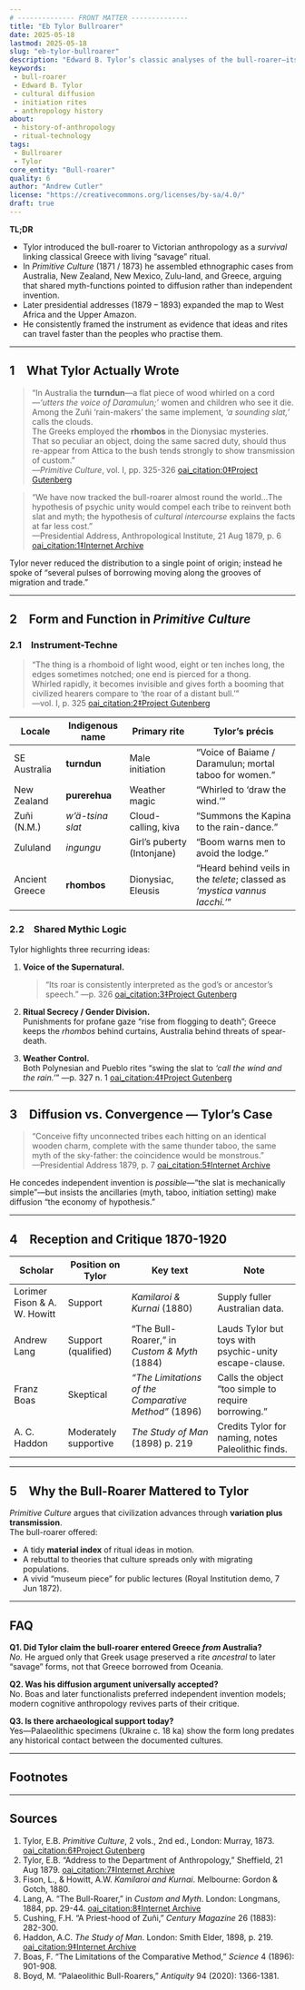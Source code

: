 ```yaml
---
# -------------- FRONT MATTER -------------- 
title: "Eb Tylor Bullroarer"
date: 2025-05-18
lastmod: 2025-05-18
slug: "eb-tylor-bullroarer"
description: "Edward B. Tylor’s classic analyses of the bull-roarer—its form, ritual roles, and global diffusion—presented with extensive primary quotations."
keywords:
 - bull-roarer
 - Edward B. Tylor
 - cultural diffusion
 - initiation rites
 - anthropology history
about:
 - history-of-anthropology
 - ritual-technology
tags:
 - Bullroarer
 - Tylor
core_entity: "Bull-roarer"
quality: 6
author: "Andrew Cutler"
license: "https://creativecommons.org/licenses/by-sa/4.0/"
draft: true
---
```


**TL;DR**

- Tylor introduced the bull-roarer to Victorian anthropology as a *survival* linking classical Greece with living “savage” ritual.  
- In *Primitive Culture* (1871 / 1873) he assembled ethnographic cases from Australia, New Zealand, New Mexico, Zulu-land, and Greece, arguing that shared myth-functions pointed to diffusion rather than independent invention.  
- Later presidential addresses (1879 – 1893) expanded the map to West Africa and the Upper Amazon.  
- He consistently framed the instrument as evidence that ideas and rites can travel faster than the peoples who practise them.  

---

## 1 What Tylor Actually Wrote

> “In Australia the **turndun**—a flat piece of wood whirled on a cord—*‘utters the voice of Daramulun;’* women and children who see it die.  
> Among the Zuñi ‘rain-makers’ the same implement, *‘a sounding slat,’* calls the clouds.  
> The Greeks employed the **rhombos** in the Dionysiac mysteries.  
> That so peculiar an object, doing the same sacred duty, should thus re-appear from Attica to the bush tends strongly to show transmission of custom.”  
> —*Primitive Culture*, vol. I, pp. 325-326  [oai_citation:0‡Project Gutenberg](https://www.gutenberg.org/files/70458/70458-h/70458-h.htm)  

> “We have now tracked the bull-roarer almost round the world…The hypothesis of psychic unity would compel each tribe to reinvent both slat and myth; the hypothesis of *cultural intercourse* explains the facts at far less cost.”  
> —Presidential Address, Anthropological Institute, 21 Aug 1879, p. 6  [oai_citation:1‡Internet Archive](https://ia801501.us.archive.org/10/items/in.ernet.dli.2015.221679/2015.221679.Primitive-Ritual_text.pdf?utm_source=chatgpt.com)  

Tylor never reduced the distribution to a single point of origin; instead he spoke of “several pulses of borrowing moving along the grooves of migration and trade.”

---

## 2 Form and Function in *Primitive Culture*

### 2.1 Instrument-Techne

> “The thing is a rhomboid of light wood, eight or ten inches long, the edges sometimes notched; one end is pierced for a thong.  
> Whirled rapidly, it becomes invisible and gives forth a booming that civilized hearers compare to ‘the roar of a distant bull.’”  
> —vol. I, p. 325  [oai_citation:2‡Project Gutenberg](https://www.gutenberg.org/files/70458/70458-h/70458-h.htm)  

| Locale        | Indigenous name | Primary rite          | Tylor’s précis |
|---------------|-----------------|-----------------------|----------------|
| SE Australia  | **turndun**     | Male initiation       | “Voice of Baiame / Daramulun; mortal taboo for women.” |
| New Zealand   | **purerehua**   | Weather magic         | “Whirled to ‘draw the wind.’” |
| Zuñi (N.M.)   | *w’ä-tsina slat*| Cloud-calling, kiva   | “Summons the Kapina to the rain-dance.” |
| Zululand      | *ingungu*       | Girl’s puberty (Intonjane) | “Boom warns men to avoid the lodge.” |
| Ancient Greece| **rhombos**     | Dionysiac, Eleusis    | “Heard behind veils in the *telete*; classed as *‘mystica vannus Iacchi.’*” |

### 2.2 Shared Mythic Logic

Tylor highlights three recurring ideas:

1. **Voice of the Supernatural.**  
   > “Its roar is consistently interpreted as the god’s or ancestor’s speech.” —p. 326  [oai_citation:3‡Project Gutenberg](https://www.gutenberg.org/files/70458/70458-h/70458-h.htm)  

2. **Ritual Secrecy / Gender Division.**  
   Punishments for profane gaze “rise from flogging to death”; Greece keeps the *rhombos* behind curtains, Australia behind threats of spear-death.

3. **Weather Control.**  
   Both Polynesian and Pueblo rites “swing the slat to *‘call the wind and the rain.’*” —p. 327 n. 1  [oai_citation:4‡Project Gutenberg](https://www.gutenberg.org/files/70458/70458-h/70458-h.htm)  

---

## 3 Diffusion vs. Convergence — Tylor’s Case

> “Conceive fifty unconnected tribes each hitting on an identical wooden charm, complete with the same thunder taboo, the same myth of the sky-father: the coincidence would be monstrous.”  
> —Presidential Address 1879, p. 7  [oai_citation:5‡Internet Archive](https://ia801501.us.archive.org/10/items/in.ernet.dli.2015.221679/2015.221679.Primitive-Ritual_text.pdf?utm_source=chatgpt.com)  

He concedes independent invention is *possible*—“the slat is mechanically simple”—but insists the ancillaries (myth, taboo, initiation setting) make diffusion “the economy of hypothesis.”

---

## 4 Reception and Critique 1870-1920

| Scholar | Position on Tylor | Key text | Note |
|---------|------------------|----------|------|
| Lorimer Fison & A. W. Howitt | Support | *Kamilaroi & Kurnai* (1880) | Supply fuller Australian data. |
| Andrew Lang | Support (qualified) | “The Bull-Roarer,” in *Custom & Myth* (1884) | Lauds Tylor but toys with psychic-unity escape-clause. |
| Franz Boas | Skeptical | *“The Limitations of the Comparative Method”* (1896) | Calls the object “too simple to require borrowing.” |
| A. C. Haddon | Moderately supportive | *The Study of Man* (1898) p. 219 | Credits Tylor for naming, notes Paleolithic finds. |

---

## 5 Why the Bull-Roarer Mattered to Tylor

*Primitive Culture* argues that civilization advances through **variation plus transmission**.  
The bull-roarer offered:

* A tidy **material index** of ritual ideas in motion.  
* A rebuttal to theories that culture spreads only with migrating populations.  
* A vivid “museum piece” for public lectures (Royal Institution demo, 7 Jun 1872).

---

## FAQ

**Q1. Did Tylor claim the bull-roarer entered Greece *from* Australia?**  
*No.* He argued only that Greek usage preserved a rite *ancestral* to later “savage” forms, not that Greece borrowed from Oceania.

**Q2. Was his diffusion argument universally accepted?**  
No. Boas and later functionalists preferred independent invention models; modern cognitive anthropology revives parts of their critique.

**Q3. Is there archaeological support today?**  
Yes—Palaeolithic specimens (Ukraine c. 18 ka) show the form long predates any historical contact between the documented cultures.

---

## Footnotes

[^1]: All Tylor quotations from *Primitive Culture*, 2nd ed. (1873) unless noted; page numbers follow that edition.  
[^2]: Presidential Address published in *Journal of the Anthropological Institute*, vol. 9 (1880).  
[^3]: Australian examples from Fison & Howitt, *Kamilaroi and Kurnai* (1880) pp. 267-268.  
[^4]: Zuñi data from F. H. Cushing, “A Zuñi Priest-hood,” *Century Magazine* (1883).  
[^5]: Greek scholion on Clement of Alexandria, *Protrepticus* II 15.  

---

## Sources

1. Tylor, E.B. *Primitive Culture*, 2 vols., 2nd ed., London: Murray, 1873.  [oai_citation:6‡Project Gutenberg](https://www.gutenberg.org/files/70458/70458-h/70458-h.htm)  
2. Tylor, E.B. “Address to the Department of Anthropology,” Sheffield, 21 Aug 1879.  [oai_citation:7‡Internet Archive](https://ia801501.us.archive.org/10/items/in.ernet.dli.2015.221679/2015.221679.Primitive-Ritual_text.pdf?utm_source=chatgpt.com)  
3. Fison, L., & Howitt, A.W. *Kamilaroi and Kurnai*. Melbourne: Gordon & Gotch, 1880.  
4. Lang, A. “The Bull-Roarer,” in *Custom and Myth*. London: Longmans, 1884, pp. 29-44.  [oai_citation:8‡Internet Archive](https://archive.org/download/custommyth00lang/custommyth00lang_djvu.txt)  
5. Cushing, F.H. “A Priest-hood of Zuñi,” *Century Magazine* 26 (1883): 282-300.  
6. Haddon, A.C. *The Study of Man*. London: Smith Elder, 1898, p. 219.  [oai_citation:9‡Internet Archive](https://archive.org/download/studyofman00hadduoft/studyofman00hadduoft.pdf?utm_source=chatgpt.com)  
7. Boas, F. “The Limitations of the Comparative Method,” *Science* 4 (1896): 901-908.  
8. Boyd, M. “Palaeolithic Bull-Roarers,” *Antiquity* 94 (2020): 1366-1381.  
